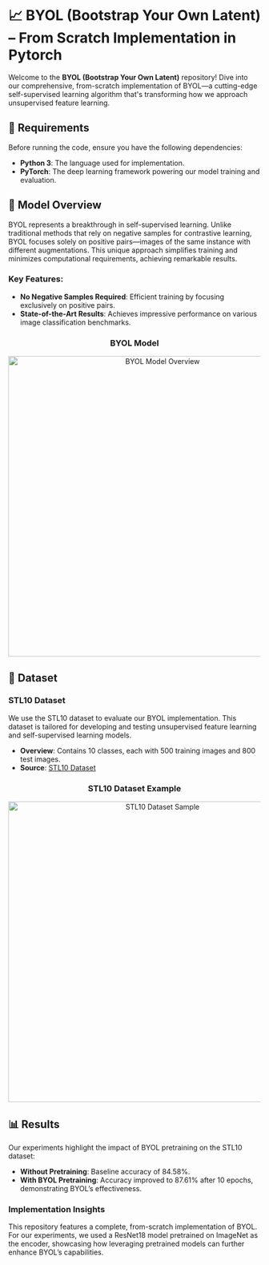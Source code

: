 # 📈 BYOL (Bootstrap Your Own Latent) – From Scratch Implementation in Pytorch

Welcome to the **BYOL (Bootstrap Your Own Latent)** repository! Dive into our comprehensive, from-scratch implementation of BYOL—a cutting-edge self-supervised learning algorithm that's transforming how we approach unsupervised feature learning.

## 🔧 Requirements

Before running the code, ensure you have the following dependencies:

- **Python 3**: The language used for implementation.
- **PyTorch**: The deep learning framework powering our model training and evaluation.

## 🧠 Model Overview

BYOL represents a breakthrough in self-supervised learning. Unlike traditional methods that rely on negative samples for contrastive learning, BYOL focuses solely on positive pairs—images of the same instance with different augmentations. This unique approach simplifies training and minimizes computational requirements, achieving remarkable results.

### Key Features:
- **No Negative Samples Required**: Efficient training by focusing exclusively on positive pairs.
- **State-of-the-Art Results**: Achieves impressive performance on various image classification benchmarks.

<h3 align="center">BYOL Model</h3>
<p align="center">
  <img src="https://raw.githubusercontent.com/deepmancer/byol-pytorch/main/images/Byol.jpg" width="600" alt="BYOL Model Overview">
</p>

## 📁 Dataset

### STL10 Dataset

We use the STL10 dataset to evaluate our BYOL implementation. This dataset is tailored for developing and testing unsupervised feature learning and self-supervised learning models.

- **Overview**: Contains 10 classes, each with 500 training images and 800 test images.
- **Source**: [STL10 Dataset](https://cs.stanford.edu/~acoates/stl10/)

<h3 align="center">STL10 Dataset Example</h3>
<p align="center">
  <img src="[Overview]([https://cs.stanford.edu/~acoates/stl10/stl10-example.png](https://cs.stanford.edu/~acoates/stl10/images.png))" width="600" alt="STL10 Dataset Sample">
</p>

## 📊 Results

Our experiments highlight the impact of BYOL pretraining on the STL10 dataset:

- **Without Pretraining**: Baseline accuracy of 84.58%.
- **With BYOL Pretraining**: Accuracy improved to 87.61% after 10 epochs, demonstrating BYOL’s effectiveness.

### Implementation Insights

This repository features a complete, from-scratch implementation of BYOL. For our experiments, we used a ResNet18 model pretrained on ImageNet as the encoder, showcasing how leveraging pretrained models can further enhance BYOL’s capabilities.
